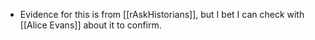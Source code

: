 * Evidence for this is from [[rAskHistorians]], but I bet I can check with [[Alice Evans]] about it to confirm. 